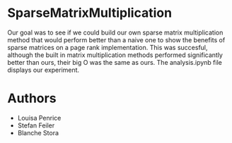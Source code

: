 # SparseMatrixMultiplication
Our goal was to see if we could build our own sparse matrix multiplication method that would perform better than a naive one to show the benefits of sparse matrices on a page rank implementation. This was succesful, although the built in matrix multiplication methods performed significantly better than ours, their big O was the same as ours. The analysis.ipynb file displays our experiment. 

# Authors
- Louisa Penrice
- Stefan Feiler
- Blanche Stora
